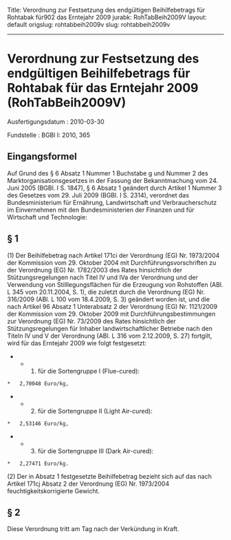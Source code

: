 Title: Verordnung zur Festsetzung des endgültigen Beihilfebetrags für Rohtabak für902
  das Erntejahr 2009
jurabk: RohTabBeih2009V
layout: default
origslug: rohtabbeih2009v
slug: rohtabbeih2009v

---

# Verordnung zur Festsetzung des endgültigen Beihilfebetrags für Rohtabak für das Erntejahr 2009 (RohTabBeih2009V)

Ausfertigungsdatum
:   2010-03-30

Fundstelle
:   BGBl I: 2010, 365


## Eingangsformel

Auf Grund des § 6 Absatz 1 Nummer 1 Buchstabe g und Nummer 2 des
Marktorganisationsgesetzes in der Fassung der Bekanntmachung vom 24.
Juni 2005 (BGBl. I S. 1847), § 6 Absatz 1 geändert durch Artikel 1
Nummer 3 des Gesetzes vom 29. Juli 2009 (BGBl. I S. 2314), verordnet
das Bundesministerium für Ernährung, Landwirtschaft und
Verbraucherschutz im Einvernehmen mit den Bundesministerien der
Finanzen und für Wirtschaft und Technologie:


## § 1

(1) Der Beihilfebetrag nach Artikel 171ci der Verordnung (EG) Nr.
1973/2004 der Kommission vom 29. Oktober 2004 mit
Durchführungsvorschriften zu der Verordnung (EG) Nr. 1782/2003 des
Rates hinsichtlich der Stützungsregelungen nach Titel IV und IVa der
Verordnung und der Verwendung von Stilllegungsflächen für die
Erzeugung von Rohstoffen (ABl. L 345 vom 20.11.2004, S. 1), die
zuletzt durch die Verordnung (EG) Nr. 316/2009 (ABl. L 100 vom
18\.4.2009, S. 3) geändert worden ist, und die nach Artikel 96 Absatz 1
Unterabsatz 2 der Verordnung (EG) Nr. 1121/2009 der Kommission vom 29.
Oktober 2009 mit Durchführungsbestimmungen zur Verordnung (EG) Nr.
73/2009 des Rates hinsichtlich der Stützungsregelungen für Inhaber
landwirtschaftlicher Betriebe nach den Titeln IV und V der Verordnung
(ABl. L 316 vom 2.12.2009, S. 27) fortgilt, wird für das Erntejahr
2009 wie folgt festgesetzt:

*    *   1. für die Sortengruppe I (Flue-cured):

    *   2,70048 Euro/kg,


*    *   2. für die Sortengruppe II (Light Air-cured):

    *   2,53146 Euro/kg,


*    *   3. für die Sortengruppe III (Dark Air-cured):

    *   2,27471 Euro/kg.




(2) Der in Absatz 1 festgesetzte Beihilfebetrag bezieht sich auf das
nach Artikel 171cj Absatz 2 der Verordnung (EG) Nr. 1973/2004
feuchtigkeitskorrigierte Gewicht.


## § 2

Diese Verordnung tritt am Tag nach der Verkündung in Kraft.

